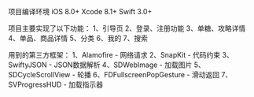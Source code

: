 项目编译环境
iOS 8.0+
Xcode 8.1+
Swift 3.0+

项目主要实现了以下功能：
1、引导页
2、登录、注册功能
3、单糖、攻略详情
4、单品、商品详情
5、分类
6、我的
7、搜索

用到的第三方框架：
1、Alamofire - 网络请求
2、SnapKit - 代码约束
3、SwiftyJSON - JSON数据解析
4、SDWebImage - 加载图片
5、SDCycleScrollView - 轮播
6、FDFullscreenPopGesture - 滑动返回
7、SVProgressHUD - 加载指示器
